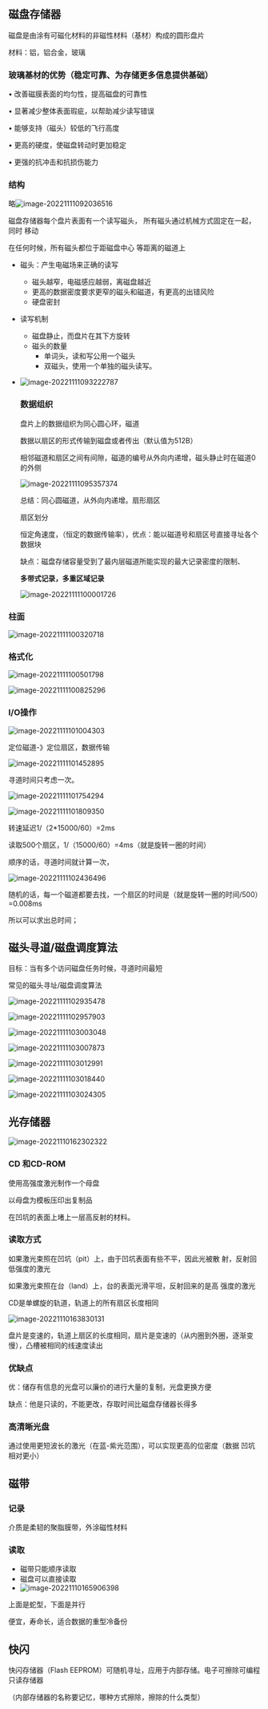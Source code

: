 ## 磁盘存储器

磁盘是由涂有可磁化材料的非磁性材料（基材）构成的圆形盘片

材料：铝，铝合金，玻璃

### 玻璃基材的优势（稳定可靠、为存储更多信息提供基础） 

• 改善磁膜表面的均匀性，提高磁盘的可靠性 

• 显著减少整体表面瑕疵，以帮助减少读写错误 

• 能够支持（磁头）较低的飞行高度

 • 更高的硬度，使磁盘转动时更加稳定 

• 更强的抗冲击和抗损伤能力

### 结构

略![image-20221111092036516](https://blog-1314638240.cos.ap-nanjing.myqcloud.com/image/image-20221111092036516.png)

磁盘存储器每个盘片表面有一个读写磁头， 所有磁头通过机械方式固定在一起，同时 移动

在任何时候，所有磁头都位于距磁盘中心 等距离的磁道上

- 磁头：产生电磁场来正确的读写

  - 磁头越窄，电磁感应越弱，离磁盘越近
  - 更高的数据密度要求更窄的磁头和磁道，有更高的出错风险
  - 硬盘密封

- 读写机制

  - 磁盘静止，而盘片在其下方旋转
  - 磁头的数量
    - 单词头，读和写公用一个磁头
    - 双磁头，使用一个单独的磁头读写。

- ![image-20221111093222787](https://blog-1314638240.cos.ap-nanjing.myqcloud.com/image/image-20221111093222787.png)

  ### 数据组织

  盘片上的数据组织为同心圆心环，磁道

  数据以扇区的形式传输到磁盘或者传出（默认值为512B）

  相邻磁道和扇区之间有间隙，磁道的编号从外向内递增，磁头静止时在磁道0的外侧

  ![image-20221111095357374](https://blog-1314638240.cos.ap-nanjing.myqcloud.com/image/image-20221111095357374.png)

  总结：同心圆磁道，从外向内递增。扇形扇区

  扇区划分

  恒定角速度，（恒定的数据传输率），优点：能以磁道号和扇区号直接寻址各个数据块

  缺点：磁盘存储容量受到了最内层磁道所能实现的最大记录密度的限制、

  **多带式记录，多重区域记录**

  ![image-20221111100001726](https://blog-1314638240.cos.ap-nanjing.myqcloud.com/image/image-20221111100001726.png)

### 柱面

![image-20221111100320718](https://blog-1314638240.cos.ap-nanjing.myqcloud.com/image/image-20221111100320718.png)

### 格式化

![image-20221111100501798](https://blog-1314638240.cos.ap-nanjing.myqcloud.com/image/image-20221111100501798.png)

![image-20221111100825296](https://blog-1314638240.cos.ap-nanjing.myqcloud.com/image/image-20221111100825296.png)

### I/O操作

![image-20221111101004303](https://blog-1314638240.cos.ap-nanjing.myqcloud.com/image/image-20221111101004303.png)

定位磁道-》定位扇区，数据传输

![image-20221111101452895](https://blog-1314638240.cos.ap-nanjing.myqcloud.com/image/image-20221111101452895.png)

寻道时间只考虑一次。

![image-20221111101754294](https://blog-1314638240.cos.ap-nanjing.myqcloud.com/image/image-20221111101754294.png)

![image-20221111101809350](https://blog-1314638240.cos.ap-nanjing.myqcloud.com/image/image-20221111101809350.png)



转速延迟1/（2*15000/60）=2ms

读取500个扇区，1/（15000/60）=4ms（就是旋转一圈的时间）

顺序的话，寻道时间就计算一次，

![image-20221111102436496](https://blog-1314638240.cos.ap-nanjing.myqcloud.com/image/image-20221111102436496.png)



随机的话，每一个磁道都要去找，一个扇区的时间是（就是旋转一圈的时间/500）=0.008ms

所以可以求出总时间；

## 磁头寻道/磁盘调度算法

目标：当有多个访问磁盘任务时候，寻道时间最短

常见的磁头寻址/磁盘调度算法

![image-20221111102935478](https://blog-1314638240.cos.ap-nanjing.myqcloud.com/image/image-20221111102935478.png)



![image-20221111102957903](https://blog-1314638240.cos.ap-nanjing.myqcloud.com/image/image-20221111102957903.png)





![image-20221111103003048](https://blog-1314638240.cos.ap-nanjing.myqcloud.com/image/image-20221111103003048.png)









![image-20221111103007873](https://blog-1314638240.cos.ap-nanjing.myqcloud.com/image/image-20221111103007873.png)

![image-20221111103012991](https://blog-1314638240.cos.ap-nanjing.myqcloud.com/image/image-20221111103012991.png)



![image-20221111103018440](https://blog-1314638240.cos.ap-nanjing.myqcloud.com/image/image-20221111103018440.png)

![image-20221111103024305](https://blog-1314638240.cos.ap-nanjing.myqcloud.com/image/image-20221111103024305.png)

## 光存储器

![image-20221110162302322](https://blog-1314638240.cos.ap-nanjing.myqcloud.com/image/image-20221110162302322.png)

### CD 和CD-ROM

使用高强度激光制作一个母盘

以母盘为模板压印出复制品

在凹坑的表面上堵上一层高反射的材料。

### 读取方式

如果激光束照在凹坑（pit）上，由于凹坑表面有些不平，因此光被散 射，反射回低强度的激光

如果激光束照在台（land）上，台的表面光滑平坦，反射回来的是高 强度的激光

CD是单螺旋的轨道，轨道上的所有扇区长度相同

![image-20221110163830131](https://blog-1314638240.cos.ap-nanjing.myqcloud.com/image/image-20221110163830131.png)

盘片是变速的，轨道上扇区的长度相同，扇片是变速的（从内圈到外圈，逐渐变慢），凸槽被相同的线速度读出

### 优缺点

优：储存有信息的光盘可以廉价的进行大量的复制，光盘更换方便

缺点：他是只读的，不能更改，存取时间比磁盘存储器长得多

### 高清晰光盘

通过使用更短波长的激光（在蓝-紫光范围），可以实现更高的位密度（数据 凹坑相对更小）

## 磁带

### 记录

介质是柔韧的聚脂膜带，外涂磁性材料

### 读取

- 磁带只能顺序读取
- 磁盘可以直接读取
- ![image-20221110165906398](https://blog-1314638240.cos.ap-nanjing.myqcloud.com/image/image-20221110165906398.png)

上面是蛇型，下面是并行

便宜，寿命长，适合数据的重型冷备份

## 快闪

快闪存储器（Flash EEPROM）可随机寻址，应用于内部存储。电子可擦除可编程只读存储器

（内部存储器的名称要记忆，哪种方式擦除，擦除的什么类型）